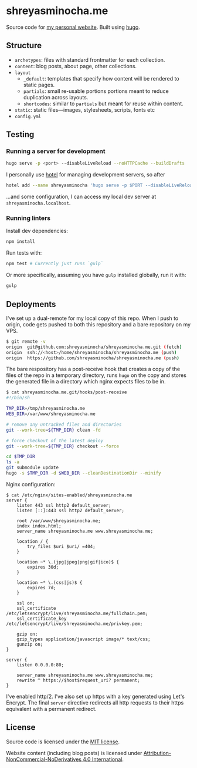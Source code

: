 # shreyasminocha.me

Source code for [my personal website](//shreyasminocha.me). Built using [hugo](//gohugo.io).

## Structure

- `archetypes`: files with standard frontmatter for each collection.
- `content`: blog posts, about page, other collections.
- `layout`
    - `_default`: templates that specify how content will be rendered to static pages.
    - `partials`: small re-usable portions portions meant to reduce duplication across layouts.
    - `shortcodes`: similar to `partials` but meant for reuse within content.
- `static`: static files—images, stylesheets, scripts, fonts etc
- `config.yml`

## Testing

### Running a server for development

```sh
hugo serve -p <port> --disableLiveReload --noHTTPCache --buildDrafts
```

I personally use [hotel](//github.com/typicode/hotel) for managing development servers, so after

```sh
hotel add --name shreyasminocha 'hugo serve -p $PORT --disableLiveReload --noHTTPCache --buildDrafts'
```

...and some configuration, I can access my local dev server at `shreyasminocha.localhost`.

### Running linters

Install dev dependencies:

```sh
npm install
```

Run tests with:

```sh
npm test # Currently just runs `gulp`
```

Or more specifically, assuming you have `gulp` installed globally, run it with:

```sh
gulp
```

## Deployments

I've set up a dual-remote for my local copy of this repo. When I push to origin, code gets pushed to both this repository and a bare repository on my VPS.

```sh
$ git remote -v
origin  git@github.com:shreyasminocha/shreyasminocha.me.git (fetch)
origin  ssh://<host>/home/shreyasminocha/shreyasminocha.me (push)
origin  https://github.com/shreyasminocha/shreyasminocha.me (push)
```

The bare respository has a post-receive hook that creates a copy of the files of the repo in a temporary directory, runs `hugo` on the copy and stores the generated file in a directory which nginx expects files to be in.

```sh
$ cat shreyasminocha.me.git/hooks/post-receive
#!/bin/sh

TMP_DIR=/tmp/shreyasminocha.me
WEB_DIR=/var/www/shreyasminocha.me

# remove any untracked files and directories
git --work-tree=${TMP_DIR} clean -fd

# force checkout of the latest deploy
git --work-tree=${TMP_DIR} checkout --force

cd $TMP_DIR
ls -a
git submodule update
hugo -s $TMP_DIR -d $WEB_DIR --cleanDestinationDir --minify
```

Nginx configuration:

```nginx
$ cat /etc/nginx/sites-enabled/shreyasminocha.me
server {
    listen 443 ssl http2 default_server;
    listen [::]:443 ssl http2 default_server;

    root /var/www/shreyasminocha.me;
    index index.html;
    server_name shreyasminocha.me www.shreyasminocha.me;

    location / {
        try_files $uri $uri/ =404;
    }

    location ~* \.(jpg|jpeg|png|gif|ico)$ {
        expires 30d;
    }

    location ~* \.(css|js)$ {
        expires 7d;
    }

    ssl on;
    ssl_certificate /etc/letsencrypt/live/shreyasminocha.me/fullchain.pem;
    ssl_certificate_key /etc/letsencrypt/live/shreyasminocha.me/privkey.pem;

    gzip on;
    gzip_types application/javascript image/* text/css;
    gunzip on;
}

server {
    listen 0.0.0.0:80;

    server_name shreyasminocha.me www.shreyasminocha.me;
    rewrite ^ https://$host$request_uri? permanent;
}
```

I've enabled http/2. I've also set up https with a key generated using Let's Encrypt. The final `server` directive redirects all http requests to their https equivalent with a permanent redirect.

## License

Source code is licensed under the [MIT license](//tldrlegal.com/license/mit-license).

Website content (including blog posts) is licensed under [Attribution-NonCommercial-NoDerivatives 4.0 International](//creativecommons.org/licenses/by-nc-nd/4.0).
